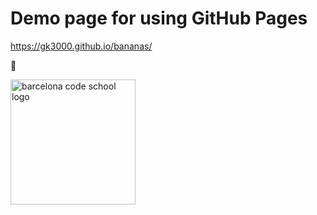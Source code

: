 # Demo page for using GitHub Pages

https://gk3000.github.io/bananas/

🍌

<img src='https://barcelonacodeschool.com/static/BCS-LOGO-1000px-ddd4c04fd3a5549e151861ba8cdc56b2.jpg' alt='barcelona code school logo' width='200px'/>